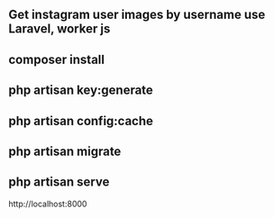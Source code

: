 ## Get instagram user images by username use Laravel, worker js


## composer install
## php artisan key:generate
## php artisan config:cache
## php artisan migrate
## php artisan serve

http://localhost:8000
